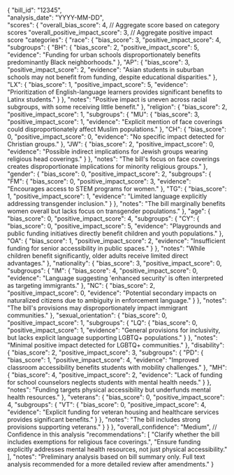 {
  "bill_id": "12345",  
  "analysis_date": "YYYY-MM-DD",  
  "scores": {
    "overall_bias_score": 4,  // Aggregate score based on category scores
    "overall_positive_impact_score": 3,  // Aggregate positive impact score
    "categories": {
      "race": {
        "bias_score": 3,
        "positive_impact_score": 4,
        "subgroups": {
          "BH": {
            "bias_score": 2,
            "positive_impact_score": 5,
            "evidence": "Funding for urban schools disproportionately benefits predominantly Black neighborhoods."
          },
          "AP": {
            "bias_score": 3,
            "positive_impact_score": 2,
            "evidence": "Asian students in suburban schools may not benefit from funding, despite educational disparities."
          },
          "LX": {
            "bias_score": 1,
            "positive_impact_score": 5,
            "evidence": "Prioritization of English-language learners provides significant benefits to Latinx students."
          }
        },
        "notes": "Positive impact is uneven across racial subgroups, with some receiving little benefit."
      },
      "religion": {
        "bias_score": 2,
        "positive_impact_score": 1,
        "subgroups": {
          "MU": {
            "bias_score": 3,
            "positive_impact_score": 1,
            "evidence": "Explicit mention of face coverings could disproportionately affect Muslim populations."
          },
          "CH": {
            "bias_score": 0,
            "positive_impact_score": 0,
            "evidence": "No specific impact detected for Christian groups."
          },
          "JW": {
            "bias_score": 2,
            "positive_impact_score": 0,
            "evidence": "Possible indirect implications for Jewish groups wearing religious head coverings."
          }
        },
        "notes": "The bill's focus on face coverings creates disproportionate implications for minority religious groups."
      },
      "gender": {
        "bias_score": 0,
        "positive_impact_score": 2,
        "subgroups": {
          "FM": {
            "bias_score": 0,
            "positive_impact_score": 3,
            "evidence": "Encourages access to STEM programs for women."
          },
          "TG": {
            "bias_score": 1,
            "positive_impact_score": 1,
            "evidence": "Limited language explicitly addressing transgender inclusion."
          }
        },
        "notes": "The bill marginally benefits women overall but lacks focus on transgender populations."
      },
      "age": {
        "bias_score": 0,
        "positive_impact_score": 4,
        "subgroups": {
          "CY": {
            "bias_score": 0,
            "positive_impact_score": 5,
            "evidence": "Playgrounds and public funding initiatives directly benefit children and youth populations."
          },
          "OA": {
            "bias_score": 1,
            "positive_impact_score": 2,
            "evidence": "Insufficient funding for senior accessibility in public spaces."
          }
        },
        "notes": "While children benefit significantly, older adults receive limited direct advantages."
      },
      "nationality": {
        "bias_score": 3,
        "positive_impact_score": 0,
        "subgroups": {
          "IM": {
            "bias_score": 4,
            "positive_impact_score": 0,
            "evidence": "Language suggesting 'enhanced security' is often interpreted as targeting immigrants."
          },
          "NC": {
            "bias_score": 2,
            "positive_impact_score": 0,
            "evidence": "Potential secondary impacts on naturalized citizens due to ambiguity in enforcement language."
          }
        },
        "notes": "The bill's provisions may disproportionately impact immigrant communities."
      },
      "sexual_orientation": {
        "bias_score": 0,
        "positive_impact_score": 1,
        "subgroups": {
          "LQ": {
            "bias_score": 0,
            "positive_impact_score": 1,
            "evidence": "General provisions for inclusivity, but lacks explicit language supporting LGBTQ+ populations."
          }
        },
        "notes": "Minimal positive impact detected for LGBTQ+ communities."
      },
      "disability": {
        "bias_score": 2,
        "positive_impact_score": 3,
        "subgroups": {
          "PD": {
            "bias_score": 1,
            "positive_impact_score": 4,
            "evidence": "Improved classroom accessibility benefits students with mobility challenges."
          },
          "MH": {
            "bias_score": 4,
            "positive_impact_score": 2,
            "evidence": "Lack of funding for school counselors neglects students with mental health needs."
          }
        },
        "notes": "Funding targets physical accessibility but underfunds mental health resources."
      },
      "veterans": {
        "bias_score": 0,
        "positive_impact_score": 4,
        "subgroups": {
          "VT": {
            "bias_score": 0,
            "positive_impact_score": 4,
            "evidence": "Explicit funding for veteran housing and healthcare services provides significant benefits."
          }
        },
        "notes": "The bill includes strong provisions supporting veterans."
      }
    }
  },
  "overall_confidence": "Medium",  // Confidence in this analysis
  "recommendations": [
    "Clarify whether the bill includes exemptions for religious face coverings.",
    "Ensure funding explicitly addresses mental health resources, not just physical accessibility."
  ],
  "notes": "Preliminary analysis based on bill summary only. Full text analysis recommended for a more detailed review after amendments."
}
